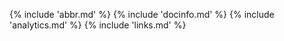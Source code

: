 {% include 'abbr.md' %}
{% include 'docinfo.md' %}
{% include 'analytics.md' %}
{% include 'links.md' %}
